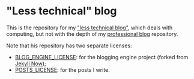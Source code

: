 # "Less technical" blog

This is the repository for my ["less technical blog"](https://saveriomiroddi.github.io/lesstechno), which deals with computing, but not with the depth of my [professional blog](https://saveriomiroddi.github.io) repository.

Note that his repository has two separate licenses:

- [BLOG_ENGINE_LICENSE](/BLOG_ENGINE_LICENSE): for the blogging engine project (forked from [Jekyll Now](https://github.com/barryclark/jekyll-now));
- [POSTS_LICENSE](/POSTS_LICENSE): for the posts I write.
